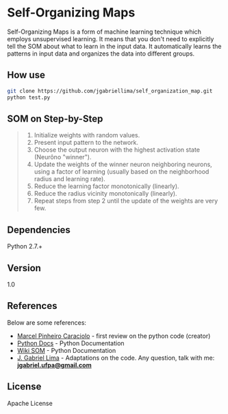 Self-Organizing Maps
=========

Self-Organizing Maps is a form of machine learning technique which employs unsupervised learning. It means that you don't need to explicitly tell the SOM about what to learn in the input data. It automatically learns the patterns in input data and organizes the data into different groups.

How use
--------------

```sh
git clone https://github.com/jgabriellima/self_organization_map.git
python test.py
```


SOM on Step-by-Step
---------------

>1. Initialize weights with random values. 
>2. Present input pattern to the network. 
>3. Choose the output neuron with the highest activation state (Neurôno "winner"). 
>4. Update the weights of the winner neuron neighboring neurons, using a factor of learning (usually based on the neighborhood radius and learning rate). 
>5. Reduce the learning factor monotonically (linearly). 
>6. Reduce the radius vicinity monotonically (linearly). 
>7. Repeat steps from step 2 until the update of the weights are very few.

Dependencies
----

Python 2.7.+

Version
----

1.0

References
-----------

Below are some references:

* [Marcel Pinheiro Caraciolo] - first review on the python code (creator)
* [Python Docs] - Python Documentation
* [Wiki SOM] - Python Documentation
* [J. Gabriel Lima] - Adaptations on the code.  Any question, talk with me: **jgabriel.ufpa@gmail.com**

License
----

Apache License



[Marcel Pinheiro Caraciolo]:http://daringfireball.net/
[Python Docs]:https://docs.python.org
[Wiki SOM]:http://en.wikipedia.org/wiki/Self-organizing_map
[J. Gabriel Lima]:http://jgabriellima.com


    